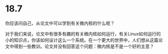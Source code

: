 # 18.7

你应该问自己，从论文中可以学到有关微内核的什么呢？

对于我们来说，论文中有很多有趣的有关微内核如何运行，有关Linux如何运行的小的知识点，你该如何设计这么一个系统。在一个更大的世界中，人们想从这篇论文中得到一些教训。论文并没有回答这个问题：微内核是不是一个好的主意？

